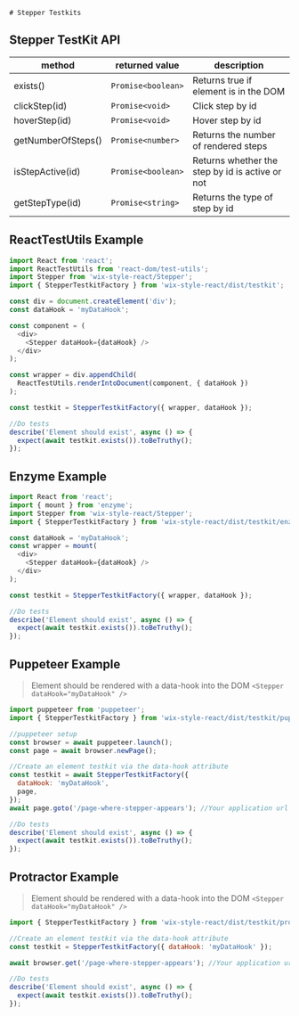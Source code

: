     # Stepper Testkits

## Stepper TestKit API

| method             | returned value     | description                                               |
| -----------------  | ------------------ | --------------------------------------------------------- |
| exists()                   | `Promise<boolean>` | Returns true if element is in the DOM                      |
| clickStep(id)          | `Promise<void>` | Click step by id                                   |
| hoverStep(id)               | `Promise<void>`    | Hover step by id |
| getNumberOfSteps()                 | `Promise<number>` | Returns the number of rendered steps |
| isStepActive(id)              | `Promise<boolean>`  | Returns whether the step by id is active or not                                    |
| getStepType(id)              | `Promise<string>`  | Returns the type of step by id                                    |

## ReactTestUtils Example

```javascript
import React from 'react';
import ReactTestUtils from 'react-dom/test-utils';
import Stepper from 'wix-style-react/Stepper';
import { StepperTestkitFactory } from 'wix-style-react/dist/testkit';

const div = document.createElement('div');
const dataHook = 'myDataHook';

const component = (
  <div>
    <Stepper dataHook={dataHook} />
  </div>
);

const wrapper = div.appendChild(
  ReactTestUtils.renderIntoDocument(component, { dataHook })
);

const testkit = StepperTestkitFactory({ wrapper, dataHook });

//Do tests
describe('Element should exist', async () => {
  expect(await testkit.exists()).toBeTruthy();
});
```

## Enzyme Example

```javascript
import React from 'react';
import { mount } from 'enzyme';
import Stepper from 'wix-style-react/Stepper';
import { StepperTestkitFactory } from 'wix-style-react/dist/testkit/enzyme';

const dataHook = 'myDataHook';
const wrapper = mount(
  <div>
    <Stepper dataHook={dataHook} />
  </div>
);

const testkit = StepperTestkitFactory({ wrapper, dataHook });

//Do tests
describe('Element should exist', async () => {
  expect(await testkit.exists()).toBeTruthy();
});
```

## Puppeteer Example

> Element should be rendered with a data-hook into the DOM `<Stepper dataHook="myDataHook" />`

```javascript
import puppeteer from 'puppeteer';
import { StepperTestkitFactory } from 'wix-style-react/dist/testkit/puppeteer';

//puppeteer setup
const browser = await puppeteer.launch();
const page = await browser.newPage();

//Create an element testkit via the data-hook attribute
const testkit = await StepperTestkitFactory({
  dataHook: 'myDataHook',
  page,
});
await page.goto('/page-where-stepper-appears'); //Your application url

//Do tests
describe('Element should exist', async () => {
  expect(await testkit.exists()).toBeTruthy();
});
```

## Protractor Example

> Element should be rendered with a data-hook into the DOM `<Stepper dataHook="myDataHook" />`

```javascript
import { StepperTestkitFactory } from 'wix-style-react/dist/testkit/protractor';

//Create an element testkit via the data-hook attribute
const testkit = StepperTestkitFactory({ dataHook: 'myDataHook' });

await browser.get('/page-where-stepper-appears'); //Your application url

//Do tests
describe('Element should exist', async () => {
  expect(await testkit.exists()).toBeTruthy();
});
```
